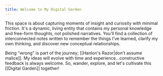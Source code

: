 ```yaml
---
title: Welcome to My Digital Garden
---
```

This space is about capturing moments of insight and curiosity with minimal friction. It's a dynamic, living entity that contains my personal knowledge and free-form thoughts, not polished narratives. You'll find a collection of interconnected notes written to remember the things I've learned, clarify my own thinking, and discover new conceptual relationships.

Being "wrong" is part of the journey; [[Hanlon's Razor|don't assume malice]]. My ideas will evolve with time and experience...constructive feedback is always welcome. So, wander, explore, and let's cultivate this [[Digital Garden]] together!
